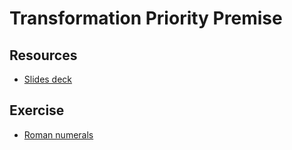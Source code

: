 # Transformation Priority Premise

## Resources

* [Slides deck](Session%203.pdf)

## Exercise

* [Roman numerals](https://katalyst.codurance.com/roman-numerals)
